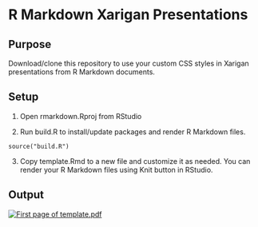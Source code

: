 R Markdown Xarigan Presentations
================

## Purpose

Download/clone this repository to use your custom CSS styles in Xarigan
presentations from R Markdown documents.

## Setup

1.  Open rmarkdown.Rproj from RStudio

2.  Run build.R to install/update packages and render R Markdown files.

<!-- end list -->

    source("build.R")

3.  Copy template.Rmd to a new file and customize it as needed. You can
    render your R Markdown files using Knit button in RStudio.

## Output

[![First page of
template.pdf](example.png)](https://jrosell.github.io/rmarkdown-xaringan-presentation/template.html)
